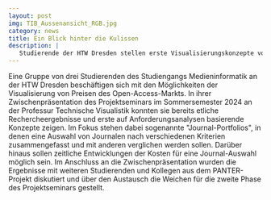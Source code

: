 ```yaml
---
layout: post
img: TIB_Aussenansicht_RGB.jpg
category: news
title: Ein Blick hinter die Kulissen
description: |
   Studierende der HTW Dresden stellen erste Visualisierungskonzepte vor.
---
```

Eine Gruppe von drei Studierenden des Studiengangs Medieninformatik  an der HTW Dresden beschäftigen sich mit den Möglichkeiten der Visualisierung von Preisen des Open-Access-Markts. In ihrer Zwischenpräsentation des Projektseminars im Sommersemester 2024 an der Professur Technische Visualistik konnten sie bereits etliche Rechercheergebnisse und erste auf Anforderungsanalysen basierende Konzepte zeigen. Im Fokus stehen dabei sogenannte "Journal-Portfolios", in denen eine Auswahl von Journalen nach verschiedenen Kriterien zusammengefasst und mit anderen verglichen werden sollen. Darüber hinaus sollen zeitliche Entwicklungen der Kosten für eine Journal-Auswahl möglich sein. Im Anschluss an die Zwischenpräsentation wurden die Ergebnisse mit weiteren Studierenden und Kollegen aus dem PANTER-Projekt diskutiert und über den Austausch die Weichen für die zweite Phase des Projektseminars gestellt.
